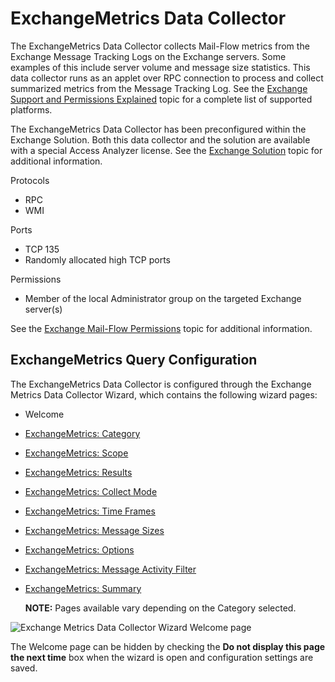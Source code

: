 # ExchangeMetrics Data Collector

The ExchangeMetrics Data Collector collects Mail-Flow metrics from the Exchange Message Tracking
Logs on the Exchange servers. Some examples of this include server volume and message size
statistics. This data collector runs as an applet over RPC connection to process and collect
summarized metrics from the Message Tracking Log. See the
[Exchange Support and Permissions Explained](/docs/accessanalyzer/12.0/requirements/solutions/exchange/support.md)
topic for a complete list of supported platforms.

The ExchangeMetrics Data Collector has been preconfigured within the Exchange Solution. Both this
data collector and the solution are available with a special Access Analyzer license. See the
[Exchange Solution](/docs/accessanalyzer/12.0/solutions/exchange/overview.md) topic for additional information.

Protocols

- RPC
- WMI

Ports

- TCP 135
- Randomly allocated high TCP ports

Permissions

- Member of the local Administrator group on the targeted Exchange server(s)

See the [Exchange Mail-Flow Permissions](/docs/accessanalyzer/12.0/requirements/solutions/exchange/mailflow.md) topic
for additional information.

## ExchangeMetrics Query Configuration

The ExchangeMetrics Data Collector is configured through the Exchange Metrics Data Collector Wizard,
which contains the following wizard pages:

- Welcome
- [ExchangeMetrics: Category](/docs/accessanalyzer/12.0/admin/datacollector/exchangemetrics/category.md)
- [ExchangeMetrics: Scope](/docs/accessanalyzer/12.0/admin/datacollector/exchangemetrics/scope.md)
- [ExchangeMetrics: Results](/docs/accessanalyzer/12.0/admin/datacollector/exchangemetrics/results.md)
- [ExchangeMetrics: Collect Mode](/docs/accessanalyzer/12.0/admin/datacollector/exchangemetrics/collectmode.md)
- [ExchangeMetrics: Time Frames](/docs/accessanalyzer/12.0/admin/datacollector/exchangemetrics/timeframes.md)
- [ExchangeMetrics: Message Sizes](/docs/accessanalyzer/12.0/admin/datacollector/exchangemetrics/messagesizes.md)
- [ExchangeMetrics: Options](/docs/accessanalyzer/12.0/admin/datacollector/exchangemetrics/options.md)
- [ExchangeMetrics: Message Activity Filter](/docs/accessanalyzer/12.0/admin/datacollector/exchangemetrics/messageactivityfilter.md)
- [ExchangeMetrics: Summary](/docs/accessanalyzer/12.0/admin/datacollector/exchangemetrics/summary.md)

    **NOTE:** Pages available vary depending on the Category selected.

![Exchange Metrics Data Collector Wizard Welcome page](/img/product_docs/activitymonitor/activitymonitor/install/welcome.webp)

The Welcome page can be hidden by checking the **Do not display this page the next time** box when
the wizard is open and configuration settings are saved.
